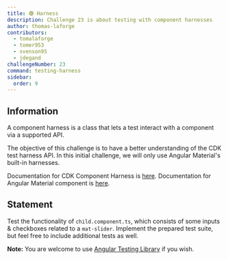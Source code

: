```yaml
---
title: 🟢 Harness
description: Challenge 23 is about testing with component harnesses
author: thomas-laforge
contributors:
  - tomalaforge
  - tomer953
  - svenson95
  - jdegand
challengeNumber: 23
command: testing-harness
sidebar:
  order: 9
---
```


## Information

A component harness is a class that lets a test interact with a component via a supported API.

The objective of this challenge is to have a better understanding of the CDK test harness API. In this initial challenge, we will only use Angular Material's built-in harnesses.

Documentation for CDK Component Harness is [here](https://material.angular.io/cdk/test-harnesses/overview#api-for-test-authors).
Documentation for Angular Material component is [here](https://material.angular.io/components/button/overview).

## Statement

Test the functionality of `child.component.ts`, which consists of some inputs & checkboxes related to a `mat-slider`. Implement the prepared test suite, but feel free to include additional tests as well.

**Note:** You are welcome to use [Angular Testing Library](https://testing-library.com/) if you wish.
